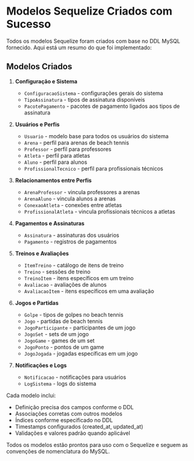 # Modelos Sequelize Criados com Sucesso

Todos os modelos Sequelize foram criados com base no DDL MySQL fornecido. Aqui está um resumo do que foi implementado:

## Modelos Criados

1. **Configuração e Sistema**
   - `ConfiguracaoSistema` - configurações gerais do sistema
   - `TipoAssinatura` - tipos de assinatura disponíveis
   - `PacotePagamento` - pacotes de pagamento ligados aos tipos de assinatura

2. **Usuários e Perfis**
   - `Usuario` - modelo base para todos os usuários do sistema
   - `Arena` - perfil para arenas de beach tennis
   - `Professor` - perfil para professores
   - `Atleta` - perfil para atletas
   - `Aluno` - perfil para alunos
   - `ProfissionalTecnico` - perfil para profissionais técnicos

3. **Relacionamentos entre Perfis**
   - `ArenaProfessor` - vincula professores a arenas
   - `ArenaAluno` - vincula alunos a arenas
   - `ConexaoAtleta` - conexões entre atletas
   - `ProfissionalAtleta` - vincula profissionais técnicos a atletas

4. **Pagamentos e Assinaturas**
   - `Assinatura` - assinaturas dos usuários
   - `Pagamento` - registros de pagamentos

5. **Treinos e Avaliações**
   - `ItemTreino` - catálogo de itens de treino
   - `Treino` - sessões de treino
   - `TreinoItem` - itens específicos em um treino
   - `Avaliacao` - avaliações de alunos
   - `AvaliacaoItem` - itens específicos em uma avaliação

6. **Jogos e Partidas**
   - `Golpe` - tipos de golpes no beach tennis
   - `Jogo` - partidas de beach tennis
   - `JogoParticipante` - participantes de um jogo
   - `JogoSet` - sets de um jogo
   - `JogoGame` - games de um set
   - `JogoPonto` - pontos de um game
   - `JogoJogada` - jogadas específicas em um jogo

7. **Notificações e Logs**
   - `Notificacao` - notificações para usuários
   - `LogSistema` - logs do sistema

Cada modelo inclui:

- Definição precisa dos campos conforme o DDL
- Associações corretas com outros modelos
- Índices conforme especificado no DDL
- Timestamps configurados (created_at, updated_at)
- Validações e valores padrão quando aplicável

Todos os modelos estão prontos para uso com o Sequelize e seguem as convenções de nomenclatura do MySQL.

